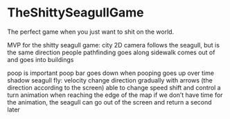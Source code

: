 # TheShittySeagullGame
The perfect game when you just want to shit on the world.

MVP for the shitty seagull game:
city 2D
camera follows the seagull, but is the same direction
people
pathfinding goes along sidewalk
comes out of and goes into buildings


poop is important
poop bar
goes down when pooping
goes up over time
shadow
seagull fly:
velocity
change direction gradually  with arrows (the direction according to the screen)
able to change speed
shift and control
a turn animation when reaching the edge of the map
if we don’t have time for the animation, the seagull can go out of the screen and return a second later 
